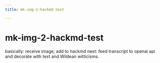 ```yaml
---
title: mk-img-2-hackmd-test

---
```


# mk-img-2-hackmd-test

basically: receive image; add to hackmd
next: feed transcript to openai api and decorate with text and Wildean witticisms.